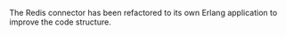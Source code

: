The Redis connector has been refactored to its own Erlang application to improve the code structure.

